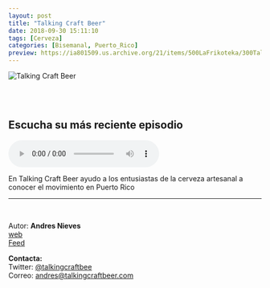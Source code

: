 ```yaml
---
layout: post
title: "Talking Craft Beer"
date: 2018-09-30 15:11:10
tags: [Cerveza]
categories: [Bisemanal, Puerto_Rico]
preview: https://ia801509.us.archive.org/21/items/500LaFrikoteka/300Talking-craft-beer.jpg
---
```


![Talking Craft Beer](https://ia801509.us.archive.org/21/items/500LaFrikoteka/500Talking-craft-beer.jpg)

<br/>
<br/>

## Escucha su más reciente episodio

<!--reproductor-feed=http://talkingcraftbeer.com/feed/podcast-->
<!--reproductor-start-->
<audio id="audio" preload="auto" controls="" src="https://origin1.podcastwebsites.com/1155/905/2372/018-The-Lambics-Experiencemixdown.mp3"></audio>
<!--reproductor-end-->

En Talking Craft Beer ayudo a los entusiastas de la cerveza artesanal a conocer el movimiento en Puerto Rico

_ _ _

<br>

Autor: **Andres Nieves**  
[web](http://talkingcraftbeer.com/)  
[Feed](http://talkingcraftbeer.com/feed/podcast)  


**Contacta:**  
Twitter: [@talkingcraftbee](https://twitter.com/talkingcraftbee)  
Correo: [andres@talkingcraftbeer.com](mailto:andres@talkingcraftbeer.com)  

